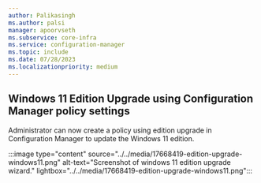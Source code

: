 ```yaml
---
author: Palikasingh
ms.author: palsi
manager: apoorvseth
ms.subservice: core-infra
ms.service: configuration-manager
ms.topic: include
ms.date: 07/28/2023
ms.localizationpriority: medium
---
```


## <a name="bkmk_Editionupgrade"></a> Windows 11 Edition Upgrade using Configuration Manager policy settings

<!--17668419-->
Administrator can now create a policy using edition upgrade in Configuration Manager to update the Windows 11 edition.  

:::image type="content" source="../../media/17668419-edition-upgrade-windows11.png" alt-text="Screenshot of windows 11 edition upgrade wizard." lightbox="../../media/17668419-edition-upgrade-windows11.png":::


